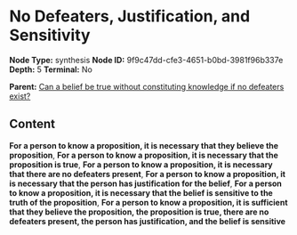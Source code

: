 # No Defeaters, Justification, and Sensitivity

**Node Type:** synthesis
**Node ID:** 9f9c47dd-cfe3-4651-b0bd-3981f96b337e
**Depth:** 5
**Terminal:** No

**Parent:** [Can a belief be true without constituting knowledge if no defeaters exist?](can-a-belief-be-true-without-constituting-knowledge-if-no-defeaters-exist-antithesis-4a262dff-eea8-419b-a008-40311149c148.md)

## Content

**For a person to know a proposition, it is necessary that they believe the proposition**, **For a person to know a proposition, it is necessary that the proposition is true**, **For a person to know a proposition, it is necessary that there are no defeaters present**, **For a person to know a proposition, it is necessary that the person has justification for the belief**, **For a person to know a proposition, it is necessary that the belief is sensitive to the truth of the proposition**, **For a person to know a proposition, it is sufficient that they believe the proposition, the proposition is true, there are no defeaters present, the person has justification, and the belief is sensitive**
